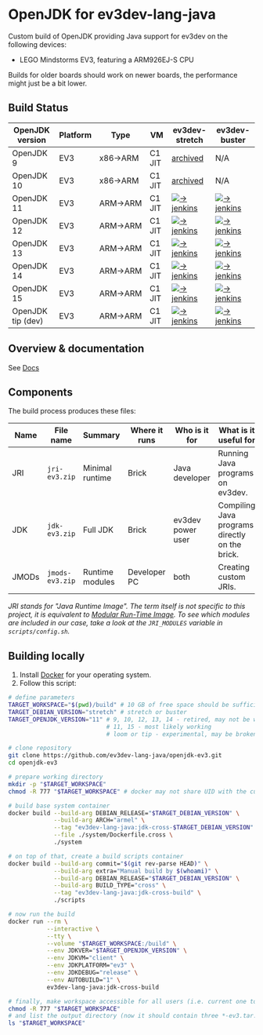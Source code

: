 # OpenJDK for ev3dev-lang-java
Custom build of OpenJDK providing Java support for ev3dev on the following devices:

* LEGO Mindstorms EV3, featuring a ARM926EJ-S CPU

Builds for older boards should work on newer boards, the performance might just be a bit lower.

## Build Status

| OpenJDK version   | Platform | Type    | VM     | ev3dev-stretch          | ev3dev-buster           |
|-------------------|----------|---------|--------|-------------------------|-------------------------|
| OpenJDK 9         | EV3      | x86→ARM | C1 JIT | [archived][archive]     | N/A                     |
| OpenJDK 10        | EV3      | x86→ARM | C1 JIT | [archived][archive]     | N/A                     |
| OpenJDK 11        | EV3      | ARM→ARM | C1 JIT | [![-> jenkins][1]][2]   | [![-> jenkins][3]][4]   |
| OpenJDK 12        | EV3      | ARM→ARM | C1 JIT | [![-> jenkins][5]][6]   | [![-> jenkins][7]][8]   |
| OpenJDK 13        | EV3      | ARM→ARM | C1 JIT | [![-> jenkins][9]][10]  | [![-> jenkins][11]][12] |
| OpenJDK 14        | EV3      | ARM→ARM | C1 JIT | [![-> jenkins][17]][18] | [![-> jenkins][19]][20] |
| OpenJDK 15        | EV3      | ARM→ARM | C1 JIT | [![-> jenkins][21]][22] | [![-> jenkins][23]][24] |
| OpenJDK tip (dev) | EV3      | ARM→ARM | C1 JIT | [![-> jenkins][13]][14] | [![-> jenkins][15]][16] |

[1]: https://ci.adoptopenjdk.net/view/ev3dev/job/eljbuild/job/stretch-11/badge/icon
[2]: https://ci.adoptopenjdk.net/view/ev3dev/job/eljbuild/job/stretch-11/
[3]: https://ci.adoptopenjdk.net/view/ev3dev/job/eljbuild/job/buster-11/badge/icon
[4]: https://ci.adoptopenjdk.net/view/ev3dev/job/eljbuild/job/buster-11/

[5]: https://ci.adoptopenjdk.net/view/ev3dev/job/eljbuild/job/stretch-12/badge/icon
[6]: https://ci.adoptopenjdk.net/view/ev3dev/job/eljbuild/job/stretch-12/
[7]: https://ci.adoptopenjdk.net/view/ev3dev/job/eljbuild/job/buster-12/badge/icon
[8]: https://ci.adoptopenjdk.net/view/ev3dev/job/eljbuild/job/buster-12/

[9]: https://ci.adoptopenjdk.net/view/ev3dev/job/eljbuild/job/stretch-13/badge/icon
[10]: https://ci.adoptopenjdk.net/view/ev3dev/job/eljbuild/job/stretch-13/
[11]: https://ci.adoptopenjdk.net/view/ev3dev/job/eljbuild/job/buster-13/badge/icon
[12]: https://ci.adoptopenjdk.net/view/ev3dev/job/eljbuild/job/buster-13/

[13]: https://ci.adoptopenjdk.net/view/ev3dev/job/eljbuild/job/stretch-bleeding/badge/icon
[14]: https://ci.adoptopenjdk.net/view/ev3dev/job/eljbuild/job/stretch-bleeding/
[15]: https://ci.adoptopenjdk.net/view/ev3dev/job/eljbuild/job/buster-bleeding/badge/icon
[16]: https://ci.adoptopenjdk.net/view/ev3dev/job/eljbuild/job/buster-bleeding/

[17]: https://ci.adoptopenjdk.net/view/ev3dev/job/eljbuild/job/stretch-14/badge/icon
[18]: https://ci.adoptopenjdk.net/view/ev3dev/job/eljbuild/job/stretch-14/
[19]: https://ci.adoptopenjdk.net/view/ev3dev/job/eljbuild/job/buster-14/badge/icon
[20]: https://ci.adoptopenjdk.net/view/ev3dev/job/eljbuild/job/buster-14/

[21]: https://ci.adoptopenjdk.net/view/ev3dev/job/eljbuild/job/stretch-15/badge/icon
[22]: https://ci.adoptopenjdk.net/view/ev3dev/job/eljbuild/job/stretch-15/
[23]: https://ci.adoptopenjdk.net/view/ev3dev/job/eljbuild/job/buster-15/badge/icon
[24]: https://ci.adoptopenjdk.net/view/ev3dev/job/eljbuild/job/buster-15/


[archive]: https://github.com/ev3dev-lang-java/openjdk-ev3-archive


## Overview & documentation

See [Docs](docs/openjdk-ev3-maintainer-manual.docx)


## Components
The build process produces these files:

| Name  | File name       | Summary           | Where it runs | Who is it for     | What is it useful for                           |
|-------|-----------------|-------------------|---------------|-------------------|-------------------------------------------------|
| JRI   | `jri-ev3.zip`   | Minimal runtime   | Brick         | Java developer    | Running Java programs on ev3dev.                |
| JDK   | `jdk-ev3.zip`   | Full JDK          | Brick         | ev3dev power user | Compiling Java programs directly on the brick.  |
| JMODs | `jmods-ev3.zip` | Runtime modules   | Developer PC  | both              | Creating custom JRIs.                           |

_JRI stands for "Java Runtime Image". The term itself is not specific to this project,
it is equivalent to [Modular Run-Time Image](https://openjdk.java.net/jeps/220).
To see which modules are included in our case, take a look at the `JRI_MODULES` variable in `scripts/config.sh`._

## Building locally

1. Install [Docker](https://docs.docker.com/engine/installation/) for your operating system.
2. Follow this script:
```bash
# define parameters
TARGET_WORKSPACE="$(pwd)/build" # 10 GB of free space should be sufficient, probably less
TARGET_DEBIAN_VERSION="stretch" # stretch or buster
TARGET_OPENJDK_VERSION="11" # 9, 10, 12, 13, 14 - retired, may not be working
                            # 11, 15 - most likely working
                            # loom or tip - experimental, may be broken

# clone repository
git clone https://github.com/ev3dev-lang-java/openjdk-ev3.git
cd openjdk-ev3

# prepare working directory
mkdir -p "$TARGET_WORKSPACE"
chmod -R 777 "$TARGET_WORKSPACE" # docker may not share UID with the current user

# build base system container
docker build --build-arg DEBIAN_RELEASE="$TARGET_DEBIAN_VERSION" \
             --build-arg ARCH="armel" \
             --tag "ev3dev-lang-java:jdk-cross-$TARGET_DEBIAN_VERSION" \
             --file ./system/Dockerfile.cross \
             ./system

# on top of that, create a build scripts container
docker build --build-arg commit="$(git rev-parse HEAD)" \
             --build-arg extra="Manual build by $(whoami)" \
             --build-arg DEBIAN_RELEASE="$TARGET_DEBIAN_VERSION" \
             --build-arg BUILD_TYPE="cross" \
             --tag "ev3dev-lang-java:jdk-cross-build" \
             ./scripts

# now run the build
docker run --rm \
           --interactive \
           --tty \
           --volume "$TARGET_WORKSPACE:/build" \
           --env JDKVER="$TARGET_OPENJDK_VERSION" \
           --env JDKVM="client" \
           --env JDKPLATFORM="ev3" \
           --env JDKDEBUG="release" \
           --env AUTOBUILD="1" \
           ev3dev-lang-java:jdk-cross-build

# finally, make workspace accessible for all users (i.e. current one too) and list files in its root
chmod -R 777 "$TARGET_WORKSPACE"
# and list the output directory (now it should contain three *-ev3.tar.gz files)
ls "$TARGET_WORKSPACE"
```
